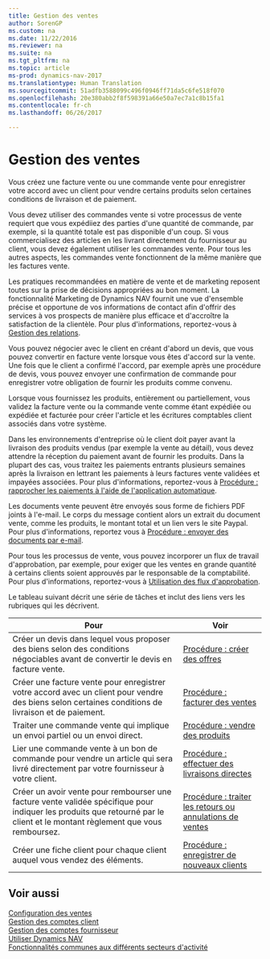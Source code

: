 ```yaml
---
title: Gestion des ventes
author: SorenGP
ms.custom: na
ms.date: 11/22/2016
ms.reviewer: na
ms.suite: na
ms.tgt_pltfrm: na
ms.topic: article
ms-prod: dynamics-nav-2017
ms.translationtype: Human Translation
ms.sourcegitcommit: 51adfb3588099c496f0946ff71da5c6fe518f070
ms.openlocfilehash: 20e380abb2f8f598391a66e50a7ec7a1c8b15fa1
ms.contentlocale: fr-ch
ms.lasthandoff: 06/26/2017

---
```


# <a name="manage-sales"></a>Gestion des ventes
Vous créez une facture vente ou une commande vente pour enregistrer votre accord avec un client pour vendre certains produits selon certaines conditions de livraison et de paiement.

Vous devez utiliser des commandes vente si votre processus de vente requiert que vous expédiiez des parties d'une quantité de commande, par exemple, si la quantité totale est pas disponible d'un coup. Si vous commercialisez des articles en les livrant directement du fournisseur au client, vous devez également utiliser les commandes vente. Pour tous les autres aspects, les commandes vente fonctionnent de la même manière que les factures vente.  

Les pratiques recommandées en matière de vente et de marketing reposent toutes sur la prise de décisions appropriées au bon moment. La fonctionnalité Marketing de Dynamics NAV fournit une vue d'ensemble précise et opportune de vos informations de contact afin d'offrir des services à vos prospects de manière plus efficace et d'accroître la satisfaction de la clientèle. Pour plus d'informations, reportez-vous à [Gestion des relations](marketing-relationship-management.md).

Vous pouvez négocier avec le client en créant d'abord un devis, que vous pouvez convertir en facture vente lorsque vous êtes d'accord sur la vente. Une fois que le client a confirmé l'accord, par exemple après une procédure de devis, vous pouvez envoyer une confirmation de commande pour enregistrer votre obligation de fournir les produits comme convenu.

Lorsque vous fournissez les produits, entièrement ou partiellement, vous validez la facture vente ou la commande vente comme étant expédiée ou expédiée et facturée pour créer l'article et les écritures comptables client associés dans votre système.

Dans les environnements d'entreprise où le client doit payer avant la livraison des produits vendus (par exemple la vente au détail), vous devez attendre la réception du paiement avant de fournir les produits. Dans la plupart des cas, vous traitez les paiements entrants plusieurs semaines après la livraison en lettrant les paiements à leurs factures vente validées et impayées associées. Pour plus d'informations, reportez-vous à [Procédure : rapprocher les paiements à l'aide de l'application automatique](receivables-how-reconcile-payments-auto-application.md).

Les documents vente peuvent être envoyés sous forme de fichiers PDF joints à l'e-mail. Le corps du message contient alors un extrait du document vente, comme les produits, le montant total et un lien vers le site Paypal. Pour plus d'informations, reportez vous à [Procédure : envoyer des documents par e-mail](ui-how-send-documents-email.md).

Pour tous les processus de vente, vous pouvez incorporer un flux de travail d'approbation, par exemple, pour exiger que les ventes en grande quantité à certains clients soient approuvés par le responsable de la comptabilité. Pour plus d'informations, reportez-vous à [Utilisation des flux d'approbation](across-how-use-approval-workflows.md).

Le tableau suivant décrit une série de tâches et inclut des liens vers les rubriques qui les décrivent.

|Pour |Voir |
|---|----|
|Créer un devis dans lequel vous proposer des biens selon des conditions négociables avant de convertir le devis en facture vente.|[Procédure : créer des offres](sales-how-make-offers.md)|
|Créer une facture vente pour enregistrer votre accord avec un client pour vendre des biens selon certaines conditions de livraison et de paiement.|[Procédure : facturer des ventes](sales-how-invoice-sales.md)|
|Traiter une commande vente qui implique un envoi partiel ou un envoi direct.|[Procédure : vendre des produits](sales-how-sell-products.md)|
|Lier une commande vente à un bon de commande pour vendre un article qui sera livré directement par votre fournisseur à votre client.|[Procédure : effectuer des livraisons directes](sales-how-drop-shipment.md)|
|Créer un avoir vente pour rembourser une facture vente validée spécifique pour indiquer les produits que retourné par le client et le montant règlement que vous remboursez.|[Procédure : traiter les retours ou annulations de ventes](sales-how-process-sales-returns-cancellations.md)|
|Créer une fiche client pour chaque client auquel vous vendez des éléments.|[Procédure : enregistrer de nouveaux clients](sales-how-register-new-customers.md)|

## <a name="see-also"></a>Voir aussi  
[Configuration des ventes](sales-setup-sales.md)  
[Gestion des comptes client](receivables-manage-receivables.md)  
[Gestion des comptes fournisseur](payables-manage-payables.MD)      
[Utiliser Dynamics NAV](ui-work-product.md)  
[Fonctionnalités communes aux différents secteurs d'activité](ui-across-business-areas.md)

